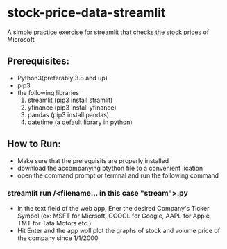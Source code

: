 # stock-price-data-streamlit
A simple practice exercise for streamlit that checks the stock prices of Microsoft


## Prerequisites:
  - Python3(preferably 3.8 and up)
  - pip3
  - the following libraries
      1. streamlit (pip3 install stramlit)
      2. yfinance (pip3 install yfinance)
      3. pandas (pip3 install pandas)
      4. datetime (a default library in python)
      
## How to Run:
  - Make sure that the prerequisits are properly installed
  - download the accompanying ptython file to a convenient lication
  - open the command prompt or termnal and run the following command  

### streamlit run <location of the python file>/<filename... in this case "stream">.py
  
  - in the text field of the web app, Ener the desired Company's Ticker Symbol
    (ex: MSFT for Micrsoft, GOOGL for Google, AAPL for Apple, TMT for Tata Motors etc.)
  - Hit Enter and the app woll plot the graphs of stock and volume price of the company since 1/1/2000
